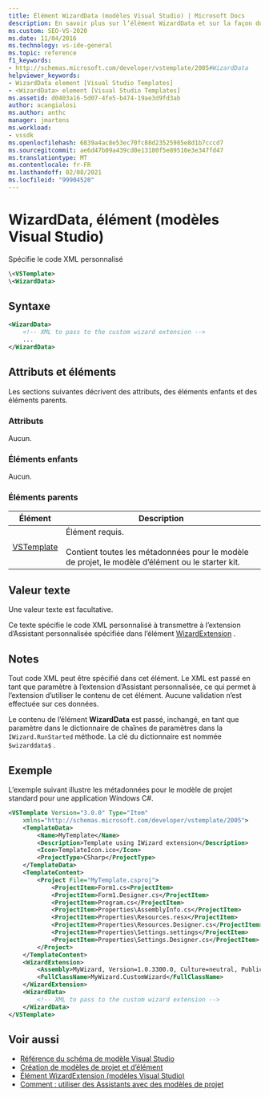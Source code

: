 ```yaml
---
title: Élément WizardData (modèles Visual Studio) | Microsoft Docs
description: En savoir plus sur l’élément WizardData et sur la façon dont il spécifie un XML personnalisé.
ms.custom: SEO-VS-2020
ms.date: 11/04/2016
ms.technology: vs-ide-general
ms.topic: reference
f1_keywords:
- http://schemas.microsoft.com/developer/vstemplate/2005#WizardData
helpviewer_keywords:
- WizardData element [Visual Studio Templates]
- <WizardData> element [Visual Studio Templates]
ms.assetid: d0403a16-5d07-4fe5-b474-19ae3d9fd3ab
author: acangialosi
ms.author: anthc
manager: jmartens
ms.workload:
- vssdk
ms.openlocfilehash: 6839a4ac8e53ec70fc88d23525985e8d1b7cccd7
ms.sourcegitcommit: ae6d47b09a439cd0e13180f5e89510e3e347fd47
ms.translationtype: MT
ms.contentlocale: fr-FR
ms.lasthandoff: 02/08/2021
ms.locfileid: "99904520"
---
```

# <a name="wizarddata-element-visual-studio-templates"></a>WizardData, élément (modèles Visual Studio)

Spécifie le code XML personnalisé

```xml
\<VSTemplate>
\<WizardData>
```

## <a name="syntax"></a>Syntaxe

```xml
<WizardData>
    <!-- XML to pass to the custom wizard extension -->
    ...
</WizardData>
```

## <a name="attributes-and-elements"></a>Attributs et éléments

Les sections suivantes décrivent des attributs, des éléments enfants et des éléments parents.

### <a name="attributes"></a>Attributs

Aucun.

### <a name="child-elements"></a>Éléments enfants

Aucun.

### <a name="parent-elements"></a>Éléments parents

|Élément|Description|
|-------------|-----------------|
|[VSTemplate](../extensibility/vstemplate-element-visual-studio-templates.md)|Élément requis.<br /><br /> Contient toutes les métadonnées pour le modèle de projet, le modèle d’élément ou le starter kit.|

## <a name="text-value"></a>Valeur texte

Une valeur texte est facultative.

Ce texte spécifie le code XML personnalisé à transmettre à l’extension d’Assistant personnalisée spécifiée dans l’élément [WizardExtension](../extensibility/wizardextension-element-visual-studio-templates.md) .

## <a name="remarks"></a>Notes

Tout code XML peut être spécifié dans cet élément. Le XML est passé en tant que paramètre à l’extension d’Assistant personnalisée, ce qui permet à l’extension d’utiliser le contenu de cet élément. Aucune validation n’est effectuée sur ces données.

Le contenu de l’élément **WizardData** est passé, inchangé, en tant que paramètre dans le dictionnaire de chaînes de paramètres dans la `IWizard.RunStarted` méthode. La clé du dictionnaire est nommée `$wizarddata$` .

## <a name="example"></a>Exemple

L’exemple suivant illustre les métadonnées pour le modèle de projet standard pour une application Windows C#.

```xml
<VSTemplate Version="3.0.0" Type="Item"
    xmlns="http://schemas.microsoft.com/developer/vstemplate/2005">
    <TemplateData>
        <Name>MyTemplate</Name>
        <Description>Template using IWizard extension</Description>
        <Icon>TemplateIcon.ico</Icon>
        <ProjectType>CSharp</ProjectType>
    </TemplateData>
    <TemplateContent>
        <Project File="MyTemplate.csproj">
            <ProjectItem>Form1.cs<ProjectItem>
            <ProjectItem>Form1.Designer.cs</ProjectItem>
            <ProjectItem>Program.cs</ProjectItem>
            <ProjectItem>Properties\AssemblyInfo.cs</ProjectItem>
            <ProjectItem>Properties\Resources.resx</ProjectItem>
            <ProjectItem>Properties\Resources.Designer.cs</ProjectItem>
            <ProjectItem>Properties\Settings.settings</ProjectItem>
            <ProjectItem>Properties\Settings.Designer.cs</ProjectItem>
        </Project>
    </TemplateContent>
    <WizardExtension>
        <Assembly>MyWizard, Version=1.0.3300.0, Culture=neutral, PublicKeyToken=b03f5f7f11d50a3a, Custom=null</Assembly>
        <FullClassName>MyWizard.CustomWizard</FullClassName>
    </WizardExtension>
    <WizardData>
        <!-- XML to pass to the custom wizard extension -->
    </WizardData>
</VSTemplate>
```

## <a name="see-also"></a>Voir aussi

- [Référence du schéma de modèle Visual Studio](../extensibility/visual-studio-template-schema-reference.md)
- [Création de modèles de projet et d’élément](../ide/creating-project-and-item-templates.md)
- [Élément WizardExtension (modèles Visual Studio)](../extensibility/wizardextension-element-visual-studio-templates.md)
- [Comment : utiliser des Assistants avec des modèles de projet](../extensibility/how-to-use-wizards-with-project-templates.md)
